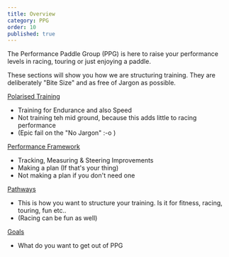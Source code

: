 ```yaml
---
title: Overview
category: PPG
order: 10
published: true
---
```


The Performance Paddle Group (PPG) is here to raise  your performance levels in racing, touring or just enjoying a paddle. 

These sections will show you how we are structuring training. 
They are deliberately "Bite Size" and as free of Jargon as possible. 

[Polarised Training](https://numbat70.github.io/ppg/Content/polarised/)
   - Training for Endurance and also Speed
   - Not training teh mid ground, because this adds little to racing performance
   - (Epic fail on the "No Jargon" :-o )

[Performance Framework](https://numbat70.github.io/ppg/Content/framework/)
   - Tracking, Measuring & Steering Improvements
   - Making a plan (If that's your thing)
   - Not making a plan if you don't need one

[Pathways](https://numbat70.github.io/ppg/Content/pathways/) 
   - This is how you want to structure your training. Is it for fitness, racing, touring, fun etc..
   - (Racing can be fun as well)

[Goals](https://numbat70.github.io/ppg/Content/goals/)
   - What do you want to get out of PPG
